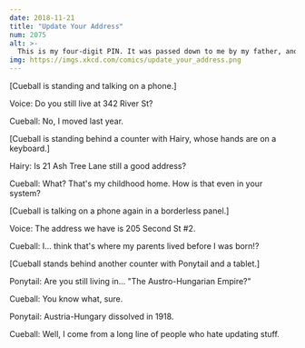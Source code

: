 ```yaml
---
date: 2018-11-21
title: "Update Your Address"
num: 2075
alt: >-
  This is my four-digit PIN. It was passed down to me by my father, and someday I will pass it on to you. Unless we figure out how to update it, but that sounds complicated.
img: https://imgs.xkcd.com/comics/update_your_address.png
---
```

[Cueball is standing and talking on a phone.]

Voice: Do you still live at 342 River St?

Cueball: No, I moved last year.

[Cueball is standing behind a counter with Hairy, whose hands are on a keyboard.]

Hairy: Is 21 Ash Tree Lane still a good address?

Cueball: What? That's my childhood home. How is that even in your system?

[Cueball is talking on a phone again in a borderless panel.]

Voice: The address we have is 205 Second St #2.

Cueball: I... think that's where my parents lived before I was born!?

[Cueball stands behind another counter with Ponytail and a tablet.]

Ponytail: Are you still living in... "The Austro-Hungarian Empire?"

Cueball: You know what, sure.

Ponytail: Austria-Hungary dissolved in 1918.

Cueball: Well, I come from a long line of people who hate updating stuff.